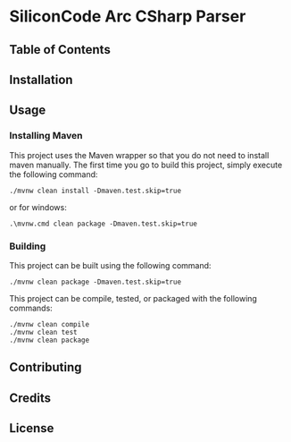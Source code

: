 # SiliconCode Arc CSharp Parser


## Table of Contents

## Installation

## Usage

### Installing Maven

This project uses the Maven wrapper so that you do not need to install maven manually.
The first time you go to build this project, simply execute the following command:

```
./mvnw clean install -Dmaven.test.skip=true
```
or for windows:
```
.\mvnw.cmd clean package -Dmaven.test.skip=true
```

### Building

This project can be built using the following command:

```
./mvnw clean package -Dmaven.test.skip=true
```

This project can be compile, tested, or packaged with the following commands:

```
./mvnw clean compile
./mvnw clean test
./mvnw clean package
```

## Contributing

## Credits

## License
